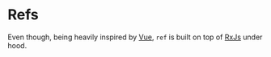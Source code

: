 # Refs

Even though, being heavily inspired by [Vue](https://vuejs.org/guide/essentials/reactivity-fundamentals#ref), `ref` is built on top of [RxJs](https://rxjs.dev/) under hood.